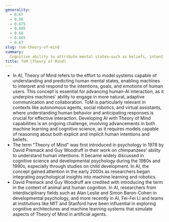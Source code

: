 ```yaml
---
generality:
  - 0.67
  - 0.66
  - 0.675
  - 0.685
  - 0.68
  - 0.665
  - 0.67
slug: tom-theory-of-mind
summary:
  Cognitive ability to attribute mental states—such as beliefs, intentions, desires, and knowledge—to oneself and others, allowing one to understand that others have perspectives and intentions that differ from one's own.
title: ToM (Theory of Mind)
---
```


- In AI, Theory of Mind refers to the effort to model systems capable of understanding and predicting human mental states, enabling machines to interpret and respond to the intentions, goals, and emotions of human users. This concept is essential for advancing human-AI interaction, as it underpins machines' ability to engage in more natural, adaptive communication and collaboration. ToM is particularly relevant in contexts like autonomous agents, social robotics, and virtual assistants, where understanding human behavior and anticipating responses is crucial for effective interaction. Developing AI with Theory of Mind capabilities is an ongoing challenge, involving advancements in both machine learning and cognitive science, as it requires models capable of reasoning about both explicit and implicit human intentions and beliefs.
- The term "Theory of Mind" was first introduced in psychology in 1978 by David Premack and Guy Woodruff in their work on chimpanzees' ability to understand human intentions. It became widely discussed in cognitive science and developmental psychology during the 1980s and 1990s, especially through studies on child development. In AI, the concept gained attention in the early 2000s as researchers began integrating psychological insights into machine learning and robotics.
- David Premack and Guy Woodruff are credited with introducing the term in the context of animal and human cognition. In AI, researchers from interdisciplinary fields such as Alan Leslie and Simon Baron-Cohen in developmental psychology, and more recently in AI, Fei-Fei Li and teams at institutions like MIT and Stanford have been influential in exploring cognitive architectures and machine learning systems that simulate aspects of Theory of Mind in artificial agents.

